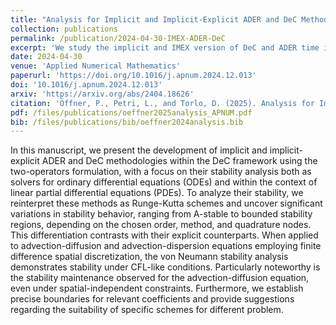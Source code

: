 ```yaml
---
title: "Analysis for Implicit and Implicit-Explicit ADER and DeC Methods for Ordinary Differential Equations, Advection-Diffusion and Advection-Dispersion Equations"
collection: publications
permalink: /publication/2024-04-30-IMEX-ADER-DeC
excerpt: 'We study the implicit and IMEX version of DeC and ADER time integration method with application to advection-diffusion and advection-dispersion equations. The study is based on stability analysis.'
date: 2024-04-30
venue: 'Applied Numerical Mathematics'
paperurl: 'https://doi.org/10.1016/j.apnum.2024.12.013'
doi: '10.1016/j.apnum.2024.12.013'
arxiv: 'https://arxiv.org/abs/2404.18626'
citation: 'Öffner, P., Petri, L., and Torlo, D. (2025). Analysis for Implicit and Implicit-Explicit ADER and DeC Methods for Ordinary Differential Equations, Advection-Diffusion and Advection-Dispersion Equations. Applied Numerical Mathematics, 212, p. 110-134.'
pdf: /files/publications/oeffner2025analysis_APNUM.pdf
bib: /files/publications/bib/oeffner2024analysis.bib
---
```

In this manuscript, we present the development of implicit and implicit-explicit ADER and DeC methodologies within the DeC framework using the two-operators formulation, with a focus on their stability analysis both as solvers for ordinary differential equations (ODEs) and within the context of linear partial differential equations (PDEs). To analyze their stability, we reinterpret these methods as Runge-Kutta schemes and uncover significant variations in stability behavior, ranging from A-stable to bounded stability regions, depending on the chosen order, method, and quadrature nodes. This differentiation contrasts with their explicit counterparts. When applied to advection-diffusion and advection-dispersion equations employing finite difference spatial discretization, the von Neumann stability analysis demonstrates stability under CFL-like conditions. Particularly noteworthy is the stability maintenance observed for the advection-diffusion equation, even under spatial-independent constraints. Furthermore, we establish precise boundaries for relevant coefficients and provide suggestions regarding the suitability of specific schemes for different problem. 
